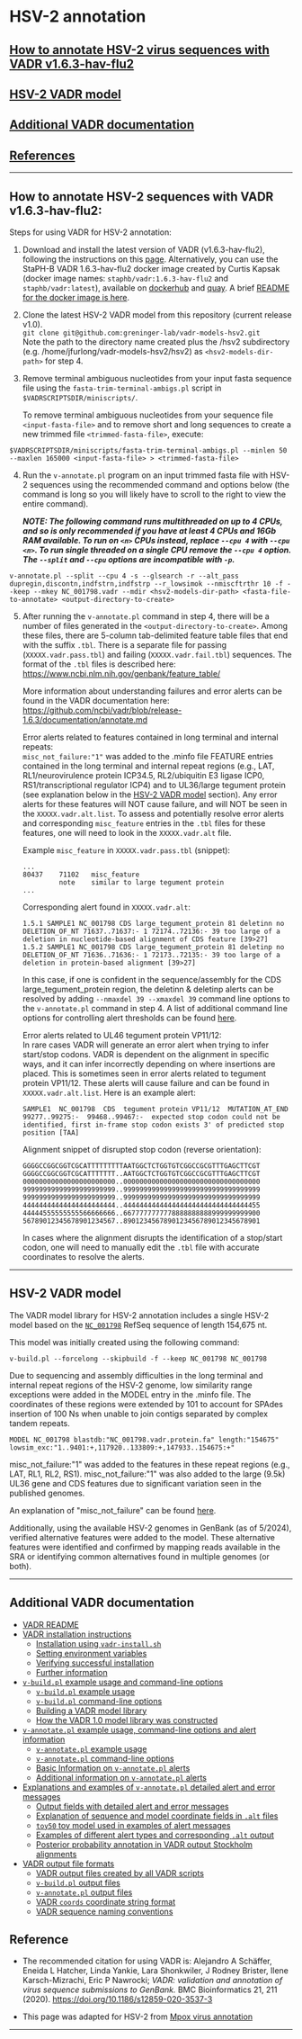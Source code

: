 # <a name="documentation"></a>HSV-2 annotation

## [How to annotate HSV-2 virus sequences with VADR v1.6.3-hav-flu2](#howto)

## [HSV-2 VADR model](#hsv2model)

## [Additional VADR documentation](#docs)

## [References](#reference)

---
## <a name="howto"></a>How to annotate HSV-2 sequences with VADR v1.6.3-hav-flu2:

Steps for using VADR for HSV-2 annotation:

1. Download and install the latest version of VADR (v1.6.3-hav-flu2), following the
   instructions on this [page](https://github.com/ncbi/vadr/blob/vadr-1.6.3/documentation/install.md).
   Alternatively, you can use the StaPH-B VADR 1.6.3-hav-flu2
   docker image created by Curtis Kapsak (docker image names:
   `staphb/vadr:1.6.3-hav-flu2` and `staphb/vadr:latest`), available on 
   [dockerhub](https://hub.docker.com/r/staphb/vadr/tags) and
   [quay](https://quay.io/repository/staphb/vadr?tab=tags). A brief
   [README for the docker image is here](https://github.com/StaPH-B/docker-builds/tree/master/vadr/1.6.3-hav-flu2).
 
2. Clone the latest HSV-2 VADR model from this repository (current release v1.0).<br/>
   `git clone git@github.com:greninger-lab/vadr-models-hsv2.git`<br/>
   Note the path to the directory name created plus the /hsv2
   subdirectory (e.g. /home/jfurlong/vadr-models-hsv2/hsv2) as `<hsv2-models-dir-path>`
   for step 4.

4. Remove terminal ambiguous nucleotides from your
   input fasta sequence file using the `fasta-trim-terminal-ambigs.pl`
   script in `$VADRSCRIPTSDIR/miniscripts/`.

   To remove terminal ambiguous nucleotides from your sequence file
   `<input-fasta-file>` and to remove short and long sequences to create a new trimmed file
   `<trimmed-fasta-file>`, execute:

```
$VADRSCRIPTSDIR/miniscripts/fasta-trim-terminal-ambigs.pl --minlen 50 --maxlen 165000 <input-fasta-file> > <trimmed-fasta-file>
```        

4. Run the `v-annotate.pl` program on an input trimmed fasta file with
   HSV-2 sequences using the recommended command and options
   below (the command is long so you will likely have to scroll to the right to view the entire command).

   ***NOTE: The following command runs multithreaded on up to 4 CPUs,
   and so is only recommended if you have at least 4 CPUs and 16Gb RAM
   available. To run on `<n>` CPUs instead, replace `--cpu 4` with
   `--cpu <n>`. To run single threaded on a single CPU remove the
   `--cpu 4` option. The `--split` and `--cpu` options are
   incompatible with `-p`.***

```
v-annotate.pl --split --cpu 4 -s --glsearch -r --alt_pass dupregin,discontn,indfstrn,indfstrp --r_lowsimok --nmiscftrthr 10 -f --keep --mkey NC_001798.vadr --mdir <hsv2-models-dir-path> <fasta-file-to-annotate> <output-directory-to-create>
```

5. After running the `v-annotate.pl` command in step 4, there will be a number of files
   generated in the `<output-directory-to-create>`. Among these files, there are 5-column
   tab-delimited feature table files that end with the suffix `.tbl`. There is a separate
   file for passing (`XXXXX.vadr.pass.tbl`) and failing (`XXXXX.vadr.fail.tbl`) sequences.
   The format of the `.tbl` files is described here:
   https://www.ncbi.nlm.nih.gov/genbank/feature_table/

   More information about understanding failures and error alerts can be found in the VADR
   documentation here: https://github.com/ncbi/vadr/blob/release-1.6.3/documentation/annotate.md

   Error alerts related to features contained in long terminal and internal repeats:<br/>
   `misc_not_failure:"1"` was added to the .minfo file FEATURE entries contained in the long terminal
   and internal repeat regions (e.g., LAT, RL1/neurovirulence protein ICP34.5,
   RL2/ubiquitin E3 ligase ICP0, RS1/transcriptional regulator ICP4) and to
   UL36/large tegument protein (see explanation below in the [HSV-2 VADR model](#hsv2model) section).
   Any error alerts for these features will NOT cause failure, and will NOT be
   seen in the `XXXXX.vadr.alt.list`. To assess and potentially resolve error alerts
   and corresponding `misc_feature` entries in the `.tbl` files for these features, one
   will need to look in the `XXXXX.vadr.alt` file.

   Example `misc_feature` in `XXXXX.vadr.pass.tbl` (snippet):
   ```
   ...
   80437	71102	misc_feature
			note	similar to large tegument protein
   ...
   ```
   Corresponding alert found in `XXXXX.vadr.alt`:
   ```
   1.5.1 SAMPLE1 NC_001798 CDS large_tegument_protein 81 deletinn no DELETION_OF_NT 71637..71637:- 1 72174..72136:- 39 too large of a deletion in nucleotide-based alignment of CDS feature [39>27]
   1.5.2 SAMPLE1 NC_001798 CDS large_tegument_protein 81 deletinp no DELETION_OF_NT 71636..71636:- 1 72173..72135:- 39 too large of a deletion in protein-based alignment [39>27]
   ```
   In this case, if one is confident in the sequence/assembly for the CDS large_tegument_protein region,
   the deletinn & deletinp alerts can be resolved by adding `--nmaxdel 39 --xmaxdel 39` command line
   options to the `v-annotate.pl` command in step 4. A list of additional command line options for
   controlling alert thresholds can be found [here](https://github.com/ncbi/vadr/blob/release-1.6.3/documentation/annotate.md#v-annotatepl-options-for-controlling-thresholds-related-to-alerts-).

   Error alerts related to UL46 tegument protein VP11/12:<br/>
   In rare cases VADR will generate an error alert when trying to infer start/stop codons.
   VADR is dependent on the alignment in specific ways, and it can infer incorrectly depending on where
   insertions are placed. This is sometimes seen in error alerts related to tegument protein VP11/12.
   These alerts will cause failure and can be found in `XXXXX.vadr.alt.list`. Here is an
   example alert: 
   ```
   SAMPLE1  NC_001798  CDS  tegument protein VP11/12  MUTATION_AT_END 99277..99275:-  99468..99467:-  expected stop codon could not be identified, first in-frame stop codon exists 3' of predicted stop position [TAA]
   ```  
   Alignment snippet of disrupted stop codon (reverse orientation):
   ```
   GGGGCCGGCGGTCGCATTTTTTTTTAATGGCTCTGGTGTCGGCCGCGTTTGAGCTTCGT
   GGGGCCGGCGGTCGCATTTTTTT..AATGGCTCTGGTGTCGGCCGCGTTTGAGCTTCGT
   00000000000000000000000..0000000000000000000000000000000000
   99999999999999999999999..9999999999999999999999999999999999
   99999999999999999999999..9999999999999999999999999999999999
   44444444444444444444444..4444444444444444444444444444444455
   44444555555555566666666..6677777777778888888888999999999900
   56789012345678901234567..8901234567890123456789012345678901
   ```
   In cases where the alignment disrupts the identification of a stop/start codon, one will need
   to manually edit the `.tbl` file with accurate coordinates to resolve the alerts.

---
## <a name="hsv2model"></a>HSV-2 VADR model

The VADR model library for HSV-2 annotation includes a single HSV-2
model based on the
[`NC_001798`](https://www.ncbi.nlm.nih.gov/nuccore/NC_001798.2)
RefSeq sequence of length 154,675 nt.

This model was initially created using the following command:
```
v-build.pl --forcelong --skipbuild -f --keep NC_001798 NC_001798
```
Due to sequencing and assembly difficulties in the long terminal and 
internal repeat regions of the HSV-2 genome, low similarity range 
exceptions were added in the MODEL entry in the .minfo file. The 
coordinates of these regions were extended by 101 to account for 
SPAdes insertion of 100 Ns when unable to join contigs separated 
by complex tandem repeats. 
```
MODEL NC_001798 blastdb:"NC_001798.vadr.protein.fa" length:"154675" lowsim_exc:"1..9401:+,117920..133809:+,147933..154675:+"
```
misc_not_failure:"1" was added to the features in these repeat regions 
(e.g., LAT, RL1, RL2, RS1).
misc_not_failure:"1" was also added to the large (9.5k) UL36 gene 
and CDS features due to significant variation seen in the published genomes.

An explanation of "misc_not_failure" can be found [here](https://github.com/ncbi/vadr/blob/vadr-1.6.3/documentation/annotate.md#mnf).

Additionally, using the available HSV-2 genomes in GenBank (as of 5/2024), 
verified alternative features were added to the model. These 
alternative features were identified and confirmed by mapping reads 
available in the SRA or identifying common alternatives found in multiple 
genomes (or both). 

---

## <a name="docs"> Additional VADR documentation

* [VADR README](https://github.com/ncbi/vadr/blob/master/README.md#top)
* [VADR installation instructions](https://github.com/ncbi/vadr/blob/master/documentation/install.md#top)
  * [Installation using `vadr-install.sh`](https://github.com/ncbi/vadr/blob/master/documentation/install.md#install)
  * [Setting environment variables](https://github.com/ncbi/vadr/blob/master/documentation/install.md#environment)
  * [Verifying successful installation](https://github.com/ncbi/vadr/blob/master/documentation/install.md#tests)
  * [Further information](https://github.com/ncbi/vadr/blob/master/documentation/install.md#further)
* [`v-build.pl` example usage and command-line options](https://github.com/ncbi/vadr/blob/master/documentation/build.md#top)
  * [`v-build.pl` example usage](https://github.com/ncbi/vadr/blob/master/documentation/build.md#exampleusage)
  * [`v-build.pl` command-line options](https://github.com/ncbi/vadr/blob/master/documentation/build.md#options)
  * [Building a VADR model library](https://github.com/ncbi/vadr/blob/master/documentation/build.md#library)
  * [How the VADR 1.0 model library was constructed](https://github.com/ncbi/vadr/blob/master/documentation/build.md#1.0library)
* [`v-annotate.pl` example usage, command-line options and alert information](https://github.com/ncbi/vadr/blob/master/documentation/annotate.md#top)
  * [`v-annotate.pl` example usage](https://github.com/ncbi/vadr/blob/master/documentation/annotate.md#exampleusage)
  * [`v-annotate.pl` command-line options](https://github.com/ncbi/vadr/blob/master/documentation/annotate.md#options)
  * [Basic Information on `v-annotate.pl` alerts](https://github.com/ncbi/vadr/blob/master/documentation/annotate.md#alerts)
  * [Additional information on `v-annotate.pl` alerts](https://github.com/ncbi/vadr/blob/master/documentation/annotate.md#alerts2)
* [Explanations and examples of `v-annotate.pl` detailed alert and error messages](https://github.com/ncbi/vadr/blob/master/documentation/alerts.md#top)
  * [Output fields with detailed alert and error messages](https://github.com/ncbi/vadr/blob/master/documentation/alerts.md#files)
  * [Explanation of sequence and model coordinate fields in `.alt` files](https://github.com/ncbi/vadr/blob/master/documentation/alerts.md#coords)
  * [`toy50` toy model used in examples of alert messages](https://github.com/ncbi/vadr/blob/master/documentation/alerts.md#toy)
  * [Examples of different alert types and corresponding `.alt` output](https://github.com/ncbi/vadr/blob/master/documentation/alerts.md#examples)
  * [Posterior probability annotation in VADR output Stockholm alignments](https://github.com/ncbi/vadr/blob/master/documentation/alerts.md#pp)
* [VADR output file formats](https://github.com/ncbi/vadr/blob/master/documentation/formats.md#top)
  * [VADR output files created by all VADR scripts](https://github.com/ncbi/vadr/blob/master/documentation/formats.md#generic)
  * [`v-build.pl` output files](https://github.com/ncbi/vadr/blob/master/documentation/formats.md#build)
  * [`v-annotate.pl` output files](https://github.com/ncbi/vadr/blob/master/documentation/formats.md#annotate)
  * [VADR `coords` coordinate string format](https://github.com/ncbi/vadr/blob/master/documentation/formats.md#coords)
  * [VADR sequence naming conventions](https://github.com/ncbi/vadr/blob/master/documentation/formats.md#seqnames)


## Reference <a name="reference"></a>
* The recommended citation for using VADR is:
  Alejandro A Schäffer, Eneida L Hatcher, Linda Yankie, Lara Shonkwiler,
  J Rodney Brister, Ilene Karsch-Mizrachi, Eric P Nawrocki; *VADR:
  validation and annotation of virus sequence submissions to
  GenBank.* BMC Bioinformatics 21, 211
  (2020). https://doi.org/10.1186/s12859-020-3537-3

* This page was adapted for HSV-2 from [Mpox virus annotation](https://github.com/ncbi/vadr/wiki/Mpox-virus-annotation)

---
